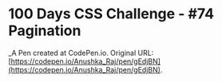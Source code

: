 # 100 Days CSS Challenge - #74 Pagination
 _A Pen created at CodePen.io. Original URL: [https://codepen.io/Anushka_Raj/pen/gEdjBN](https://codepen.io/Anushka_Raj/pen/gEdjBN).

 